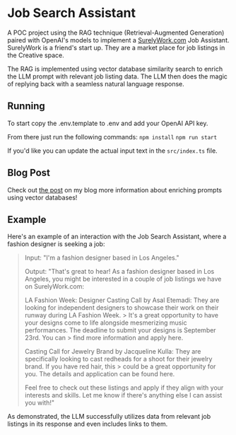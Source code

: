 # Job Search Assistant

A POC project using the RAG technique (Retrieval-Augmented Generation) paired with OpenAI's models to 
implement a [SurelyWork.com](https://surelywork.com/) Job Assistant. SurelyWork is a friend's start up. They are a market place for 
job listings in the Creative space.

The RAG is implemented using vector database similarity search to enrich the LLM prompt with relevant job listing data. The LLM then does the magic of replying back with a seamless natural language response.

## Running

To start copy the .env.template to .env and add your OpenAI API key.


From there just run the following commands:
`npm install`
`npm run start`

If you'd like you can update the actual input text in the `src/index.ts` file.

## Blog Post

Check out [the post](https://www.ericventor.com/posts/leveraging-vector-stores-for-LLM-prompts) on my blog more information about enriching prompts
using vector databases!

## Example

Here's an example of an interaction with the Job Search Assistant, where a fashion designer is seeking a job:

> Input: "I'm a fashion designer based in Los Angeles."
> 
> Output:
> "That's great to hear! As a fashion designer based in Los Angeles, you might be interested in a couple of job listings we have on SurelyWork.com:
> 
> LA Fashion Week: Designer Casting Call by Asal Etemadi: They are looking for independent designers to showcase their work on their runway during LA Fashion Week. > It's a great opportunity to have your designs come to life alongside mesmerizing music performances. The deadline to submit your designs is September 23rd. You can > find more information and apply here.
> 
> Casting Call for Jewelry Brand by Jacqueline Kulla: They are specifically looking to cast redheads for a shoot for their jewelry brand. If you have red hair, this > could be a great opportunity for you. The details and application can be found here.
> 
> Feel free to check out these listings and apply if they align with your interests and skills. Let me know if there's anything else I can assist you with!"

As demonstrated, the LLM successfully utilizes data from relevant job listings in its response and even includes links to them.